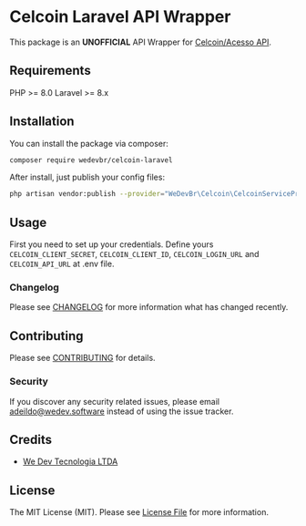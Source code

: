 # Celcoin Laravel API Wrapper

This package is an **UNOFFICIAL** API Wrapper for [Celcoin/Acesso API](https://developers.celcoin.com.br/).

## Requirements
PHP >= 8.0
Laravel >= 8.x

## Installation

You can install the package via composer:

```bash
composer require wedevbr/celcoin-laravel
```

After install, just publish your config files:
```bash
php artisan vendor:publish --provider="WeDevBr\Celcoin\CelcoinServiceProvider"
```

## Usage
First you need to set up your credentials. Define yours `CELCOIN_CLIENT_SECRET`, `CELCOIN_CLIENT_ID`, `CELCOIN_LOGIN_URL` and `CELCOIN_API_URL` at .env file.

### Changelog

Please see [CHANGELOG](CHANGELOG.md) for more information what has changed recently.

## Contributing

Please see [CONTRIBUTING](CONTRIBUTING.md) for details.

### Security

If you discover any security related issues, please email adeildo@wedev.software instead of using the issue tracker.

## Credits

- [We Dev Tecnologia LTDA](https://github.com/wedevbr)

## License

The MIT License (MIT). Please see [License File](LICENSE.md) for more information.
